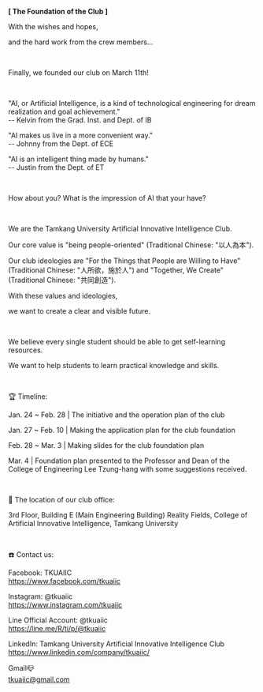 **[ The Foundation of the Club ]**

With the wishes and hopes,

and the hard work from the crew members...

&nbsp;

Finally, we founded our club on March 11th!

&nbsp;

"AI, or Artificial Intelligence, is a kind of technological engineering for dream realization and goal achievement." <br />-- Kelvin from the Grad. Inst. and Dept. of IB

"AI makes us live in a more convenient way." <br />-- Johnny from the Dept. of ECE

"AI is an intelligent thing made by humans." <br />-- Justin from the Dept. of ET

&nbsp;

How about you? What is the impression of AI that your have?

&nbsp;

We are the Tamkang University Artificial Innovative Intelligence Club.

Our core value is "being people-oriented" (Traditional Chinese: "以人為本").

Our club ideologies are "For the Things that People are Willing to Have" (Traditional Chinese: "人所欲，施於人") and "Together, We Create" (Traditional Chinese: "共同創造").

With these values and ideologies,

we want to create a clear and visible future.

&nbsp;

We believe every single student should be able to get self-learning resources.

We want to help students to learn practical knowledge and skills.

&nbsp;

🏆 Timeline:

Jan. 24 ~ Feb. 28 | The initiative and the operation plan of the club

Jan. 27 ~ Feb. 10 | Making the application plan for the club foundation

Feb. 28 ~ Mar. 3 | Making slides for the club foundation plan

Mar. 4 | Foundation plan presented to the Professor and Dean of the College of Engineering Lee Tzung-hang with some suggestions received.

&nbsp;

🚩 The location of our club office:

3rd Floor, Building E (Main Engineering Building) Reality Fields, College of Artificial Innovative Intelligence, Tamkang University

&nbsp;

☎️ Contact us:

Facebook: TKUAIIC <br />https://www.facebook.com/tkuaiic

Instagram: @tkuaiic <br />https://www.instagram.com/tkuaiic

Line Official Account: @tkuaiic <br />https://line.me/R/ti/p/@tkuaiic

LinkedIn: Tamkang University Artificial Innovative Intelligence Club <br />https://www.linkedin.com/company/tkuaiic/

Gmail📪 <br />tkuaiic@gmail.com
